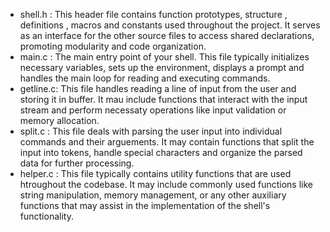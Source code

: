 * shell.h : This header file contains function prototypes, structure , definitions , macros and constants used throughout the project. It serves as an interface for the other source files to access shared declarations, promoting modularity and code organization.
* main.c : The main entry point of your shell. This file typically initializes necessary variables, sets up the environment, displays a prompt and handles the main loop for reading and executing commands.
* getline.c: This file handles reading a line of input from the user and storing it in buffer. It mau include functions that interact with the input stream and perform necessaty operations like input validation or memory allocation.
* split.c : This file deals with parsing the user input into individual commands and their arguements. It may contain functions that split the input into tokens, handle special characters and organize the parsed data for further processing.
* helper.c : This file typically contains utility functions that are used htroughout the codebase. It may include commonly used functions like string manipulation, memory management, or any other auxiliary functions that may assist in the implementation of the shell's functionality.